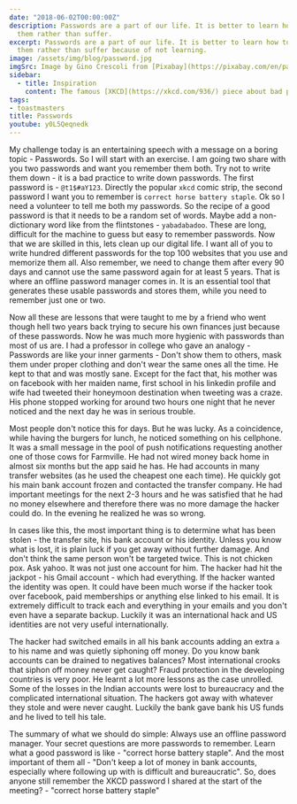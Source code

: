 ```yaml
---
date: "2018-06-02T00:00:00Z"
description: Passwords are a part of our life. It is better to learn how to deal with
  them rather than suffer.
excerpt: Passwords are a part of our life. It is better to learn how to deal with
  them rather than suffer because of not learning.
image: /assets/img/blog/password.jpg
imgSrc: Image by Gino Crescoli from [Pixabay](https://pixabay.com/en/password-app-application-business-2781614/)
sidebar:
  - title: Inspiration
    content: The famous [XKCD](https://xkcd.com/936/) piece about bad passwords.
tags:
- toastmasters
title: Passwords
youtube: y0L5Qeqnedk
---
```


My challenge today is an entertaining speech with a message on a boring topic - Passwords. So I will start with an exercise. I am going two share with you two passwords and want you remember them both. Try not to write them down - it is a bad practice to write down passwords. The first password is - `@t1$#aY123`. Directly the popular `xkcd` comic strip, the second password I want you to remember is `correct horse battery staple`. Ok so I need a volunteer to tell me both my passwords.<Ask volunteers> So the recipe of a good password is that it needs to be a random set of words. Maybe add a non-dictionary word like from the flintstones - `yabadabadoo`. These are long, difficult for the machine to guess but easy to remember passwords. Now that we are skilled in this, lets clean up our digital life. I want all of you to write hundred different passwords for the top 100 websites that you use and memorize them all. Also remember, we need to change them after every 90 days and cannot use the same password again for at least 5 years. That is where an offline password manager comes in. It is an essential tool that generates these usable passwords and stores them, while you need to remember just one or two.

Now all these are lessons that were taught to me by a friend who went though hell two years back trying to secure his own finances just because of these passwords. Now he was much more hygienic with passwords than most of us are. I had a professor in college who gave an analogy - Passwords are like your inner garments - Don't show them to others, mask them under proper clothing and don't wear the same ones all the time. He kept to that and was mostly sane. Except for the fact that, his mother was on facebook with her maiden name, first school in his linkedin profile and wife had tweeted their honeymoon destination when tweeting was a craze. His phone stopped working for around two hours one night that he never noticed and the next day he was in serious trouble.

Most people don't notice this for days. But he was lucky. As a coincidence, while having the burgers for lunch, he noticed something on his cellphone. It was a small message in the pool of push notifications requesting another one of those cows for Farmville. He had not wired money back home in almost six months but the app said he has. He had accounts in many transfer websites (as he used the cheapest one each time). He quickly got his main bank account frozen and contacted the transfer company. He had important meetings for the next 2-3 hours and he was satisfied that he had no money elsewhere and therefore there was no more damage the hacker could do. In the evening he realized he was so wrong.

In cases like this, the most important thing is to determine what has been stolen - the transfer site, his bank account or his identity. Unless you know what is lost, it is plain luck if you get away without further damage. And don't think the same person won't be targeted twice. This is not chicken pox. Ask yahoo. It was not just one account for him. The hacker had hit the jackpot - his Gmail account - which had everything. If the hacker wanted the identity was open. It could have been much worse if the hacker took over facebook, paid memberships or anything else linked to his email. It is extremely difficult to track each and everything in your emails and you don't even have a separate backup. Luckily it was an international hack and US identities are not very useful internationally.

The hacker had switched emails in all his bank accounts adding an extra `a` to his name and was quietly siphoning off money. Do you know bank accounts can be drained to negatives balances? Most international crooks that siphon off money never get caught? Fraud protection in the developing countries is very poor. He learnt a lot more lessons as the case unrolled. Some of the losses in the Indian accounts were lost to bureaucracy and the complicated international situation. The hackers got away with whatever they stole and were never caught. Luckily the bank gave bank his US funds and he lived to tell his tale.

The summary of what we should do simple: Always use an offline password manager. Your secret questions are more passwords to remember. Learn what a good password is like - "correct horse battery staple". And the most important of them all - "Don't keep a lot of money in bank accounts, especially where following up with is difficult and bureaucratic". So, does anyone still remember the XKCD password I shared at the start of the meeting? - "correct horse battery staple"

